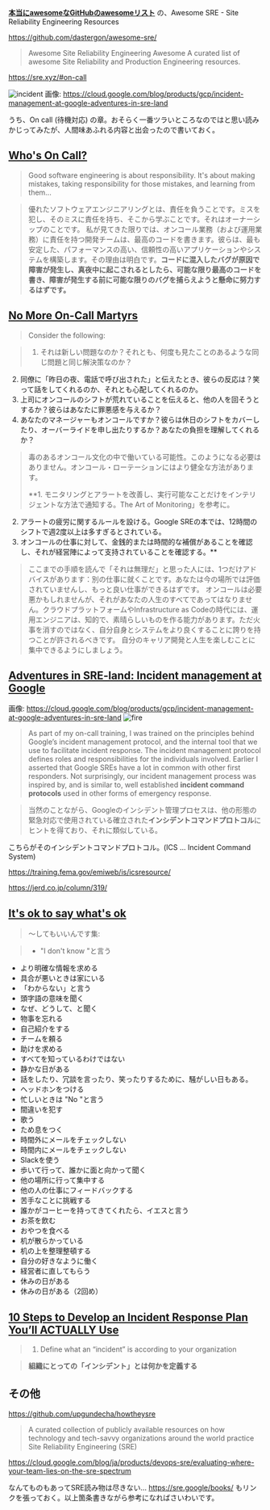 **[本当にawesomeなGitHubのawesomeリスト](https://qiita.com/e99h2121/items/4b5e3ff9001ede108fa9)** の、Awesome SRE - Site Reliability Engineering Resources

https://github.com/dastergon/awesome-sre/
> Awesome Site Reliability Engineering Awesome
>A curated list of awesome Site Reliability and Production Engineering resources.

https://sre.xyz/#on-call


![incident](https://storage.googleapis.com/gweb-cloudblog-publish/images/incident-command-12655.max-700x700.PNG)
画像: https://cloud.google.com/blog/products/gcp/incident-management-at-google-adventures-in-sre-land


うち、On call (待機対応) の章。おそらく一番ツラいところなのではと思い読みかじってみたが、人間味あふれる内容と出会ったので書いておく。

## [Who's On Call?](https://www.susanjfowler.com/blog/2016/9/6/whos-on-call)

> Good software engineering is about responsibility. It's about making mistakes, taking responsibility for those mistakes, and learning from them...

> 優れたソフトウェアエンジニアリングとは、責任を負うことです。ミスを犯し、そのミスに責任を持ち、そこから学ぶことです。それはオーナーシップのことです。
私が見てきた限りでは、オンコール業務（および運用業務）に責任を持つ開発チームは、最高のコードを書きます。彼らは、最も安定した、パフォーマンスの高い、信頼性の高いアプリケーションやシステムを構築します。その理由は明白です。**コードに混入したバグが原因で障害が発生し、真夜中に起こされるとしたら、可能な限り最高のコードを書き、障害が発生する前に可能な限りのバグを捕らえようと懸命に努力するはずです。**


## [No More On-Call Martyrs](https://sysadvent.blogspot.com/2016/12/day-6-no-more-on-call-martyrs.html)

> Consider the following:

> 1. それは新しい問題なのか？それとも、何度も見たことのあるような同じ問題と同じ解決策なのか？
2. 同僚に「昨日の夜、電話で呼び出された」と伝えたとき、彼らの反応は？笑って話をしてくれるのか、それとも心配してくれるのか。
3. 上司にオンコールのシフトが荒れていることを伝えると、他の人を回そうとするか？彼らはあなたに罪悪感を与えるか？
4. あなたのマネージャーもオンコールですか？彼らは休日のシフトをカバーしたり、オーバーライドを申し出たりするか？あなたの負担を理解してくれるか？

>毒のあるオンコール文化の中で働いている可能性。このようになる必要はありません。オンコール・ローテーションにはより健全な方法があります。
>
> **1. モニタリングとアラートを改善し、実行可能なことだけをインテリジェントな方法で通知する。The Art of Monitoring」を参考に。
2. アラートの疲労に関するルールを設ける。Google SREの本では、12時間のシフトで週2度以上は多すぎるとされている。
3. オンコールの仕事に対して、金銭的または時間的な補償があることを確認し、それが経営陣によって支持されていることを確認する。**

> ここまでの手順を読んで「それは無理だ」と思った人には、1つだけアドバイスがあります：別の仕事に就くことです。あなたは今の場所では評価されていませんし、もっと良い仕事ができるはずです。
オンコールは必要悪かもしれませんが、それがあなたの人生のすべてであってはなりません。クラウドプラットフォームやInfrastructure as Codeの時代には、運用エンジニアは、知的で、素晴らしいものを作る能力があります。ただ火事を消すのではなく、自分自身とシステムをより良くすることに誇りを持つことが許されるべきです。
自分のキャリア開発と人生を楽しむことに集中できるようにしましょう。



## [Adventures in SRE-land: Incident management at Google](https://cloud.google.com/blog/products/gcp/incident-management-at-google-adventures-in-sre-land)

画像: https://cloud.google.com/blog/products/gcp/incident-management-at-google-adventures-in-sre-land
![fire](https://storage.googleapis.com/gweb-cloudblog-publish/images/incident-command-24uhs.max-200x200.PNG)

> As part of my on-call training, I was trained on the principles behind Google’s incident management protocol, and the internal tool that we use to facilitate incident response. The incident management protocol defines roles and responsibilities for the individuals involved. Earlier I asserted that Google SREs have a lot in common with other first responders. Not surprisingly, our incident management process was inspired by, and is similar to, well established **incident command protocols** used in other forms of emergency response.

> 当然のことながら、Googleのインシデント管理プロセスは、他の形態の緊急対応で使用されている確立された**インシデントコマンドプロトコル**にヒントを得ており、それに類似している。

こちらがそのインシデントコマンドプロトコル。(ICS ... Incident Command System)

https://training.fema.gov/emiweb/is/icsresource/

https://jerd.co.jp/column/319/


## [It's ok to say what's ok](https://gds.blog.gov.uk/2016/05/25/its-ok-to-say-whats-ok/)
> ～してもいいんです集:

>- "I don't know "と言う
- より明確な情報を求める
- 具合が悪いときは家にいる
- 「わからない」と言う
- 頭字語の意味を聞く
- なぜ、どうして、と聞く
- 物事を忘れる
- 自己紹介をする
- チームを頼る
- 助けを求める
- すべてを知っているわけではない
- 静かな日がある
- 話をしたり、冗談を言ったり、笑ったりするために、騒がしい日もある。
- ヘッドホンをつける
- 忙しいときは "No "と言う
- 間違いを犯す
- 歌う
- ため息をつく
- 時間外にメールをチェックしない
- 時間内にメールをチェックしない
- Slackを使う
- 歩いて行って、誰かに面と向かって聞く
- 他の場所に行って集中する
- 他の人の仕事にフィードバックする
- 苦手なことに挑戦する
- 誰かがコーヒーを持ってきてくれたら、イエスと言う
- お茶を飲む
- おやつを食べる
- 机が散らかっている
- 机の上を整理整頓する
- 自分の好きなように働く
- 経営者に直してもらう
- 休みの日がある
- 休みの日がある（2回め）


## [10 Steps to Develop an Incident Response Plan You’ll ACTUALLY Use](https://engineering.salesforce.com/10-steps-to-develop-an-incident-response-plan-youll-actually-use-6cc49d9bf94c)

>1. Define what an “incident” is according to your organization

> **組織にとっての「インシデント」とは何かを定義する**


## その他

https://github.com/upgundecha/howtheysre

> A curated collection of publicly available resources on how technology and tech-savvy organizations around the world practice Site Reliability Engineering (SRE) 

https://cloud.google.com/blog/ja/products/devops-sre/evaluating-where-your-team-lies-on-the-sre-spectrum


なんてものもあってSRE読み物は尽きない... 
https://sre.google/books/ もリンクを張っておく。以上箇条書きながら参考になればさいわいです。
